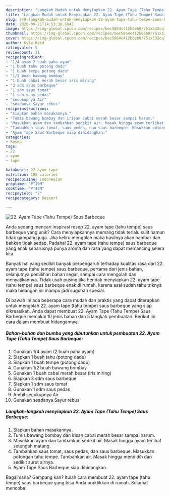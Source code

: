 ```yaml
---
description: "Langkah Mudah untuk Menyiapkan 22. Ayam Tape (Tahu Tempe) Saus Barbeque yang Lezat Sekali"
title: "Langkah Mudah untuk Menyiapkan 22. Ayam Tape (Tahu Tempe) Saus Barbeque yang Lezat Sekali"
slug: 749-langkah-mudah-untuk-menyiapkan-22-ayam-tape-tahu-tempe-saus-barbeque-yang-lezat-sekali
date: 2020-09-21T14:53:38.684Z
image: https://img-global.cpcdn.com/recipes/bec5864c412b6eb0/751x532cq70/22-ayam-tape-tahu-tempe-saus-barbeque-foto-resep-utama.jpg
thumbnail: https://img-global.cpcdn.com/recipes/bec5864c412b6eb0/751x532cq70/22-ayam-tape-tahu-tempe-saus-barbeque-foto-resep-utama.jpg
cover: https://img-global.cpcdn.com/recipes/bec5864c412b6eb0/751x532cq70/22-ayam-tape-tahu-tempe-saus-barbeque-foto-resep-utama.jpg
author: Kyle Reid
ratingvalue: 5
reviewcount: 11
recipeingredient:
- "1/4 ayam 2 buah paha ayam"
- "1 buah tahu potong dadu"
- "1 buah tempe potong dadu"
- "1/2 buah bawang bombay"
- "1 buah cabai merah besar iris miring"
- "3 sdm saus barbeque"
- "1 sdm saus tomat"
- "1 sdm saus pedas"
- "secukupnya Air"
- "seadanya Sayur rebus"
recipeinstructions:
- "Siapkan bahan masakannya."
- "Tumis bawang bombay dan irisan cabai merah besar sampai harum."
- "Masukkan ayam dan tambahkan sedikit air. Masak hingga ayam terlihat setengah matang."
- "Tambahkan saus tomat, saus pedas, dan saus barbeque. Masukkan potongan tahu tempe. Tambahkan air. Masak hingga mendidih dan sedikit surut airnya."
- "Ayam Tape Saus Barbeque siap dihidangkan."
categories:
- Resep
tags:
- 22
- ayam
- tape

katakunci: 22 ayam tape 
nutrition: 185 calories
recipecuisine: Indonesian
preptime: "PT19M"
cooktime: "PT48M"
recipeyield: "2"
recipecategory: Dessert

---
```



![22. Ayam Tape (Tahu Tempe) Saus Barbeque](https://img-global.cpcdn.com/recipes/bec5864c412b6eb0/751x532cq70/22-ayam-tape-tahu-tempe-saus-barbeque-foto-resep-utama.jpg)

Anda sedang mencari inspirasi resep 22. ayam tape (tahu tempe) saus barbeque yang unik? Cara menyiapkannya memang tidak terlalu sulit namun tidak gampang juga. Jika keliru mengolah maka hasilnya akan hambar dan bahkan tidak sedap. Padahal 22. ayam tape (tahu tempe) saus barbeque yang enak seharusnya punya aroma dan rasa yang dapat memancing selera kita.

Banyak hal yang sedikit banyak berpengaruh terhadap kualitas rasa dari 22. ayam tape (tahu tempe) saus barbeque, pertama dari jenis bahan, selanjutnya pemilihan bahan segar, sampai cara mengolah dan menyajikannya. Tidak usah pusing jika hendak menyiapkan 22. ayam tape (tahu tempe) saus barbeque enak di rumah, karena asal sudah tahu triknya maka hidangan ini mampu jadi suguhan spesial.




Di bawah ini ada beberapa cara mudah dan praktis yang dapat diterapkan untuk mengolah 22. ayam tape (tahu tempe) saus barbeque yang siap dikreasikan. Anda dapat membuat 22. Ayam Tape (Tahu Tempe) Saus Barbeque memakai 10 jenis bahan dan 5 langkah pembuatan. Berikut ini cara dalam membuat hidangannya.

<!--inarticleads1-->

##### Bahan-bahan dan bumbu yang dibutuhkan untuk pembuatan 22. Ayam Tape (Tahu Tempe) Saus Barbeque:

1. Gunakan 1/4 ayam (2 buah paha ayam)
1. Siapkan 1 buah tahu (potong dadu)
1. Siapkan 1 buah tempe (potong dadu)
1. Gunakan 1/2 buah bawang bombay
1. Gunakan 1 buah cabai merah besar (iris miring)
1. Siapkan 3 sdm saus barbeque
1. Siapkan 1 sdm saus tomat
1. Gunakan 1 sdm saus pedas
1. Ambil secukupnya Air
1. Gunakan seadanya Sayur rebus




<!--inarticleads2-->

##### Langkah-langkah menyiapkan 22. Ayam Tape (Tahu Tempe) Saus Barbeque:

1. Siapkan bahan masakannya.
1. Tumis bawang bombay dan irisan cabai merah besar sampai harum.
1. Masukkan ayam dan tambahkan sedikit air. Masak hingga ayam terlihat setengah matang.
1. Tambahkan saus tomat, saus pedas, dan saus barbeque. Masukkan potongan tahu tempe. Tambahkan air. Masak hingga mendidih dan sedikit surut airnya.
1. Ayam Tape Saus Barbeque siap dihidangkan.




Bagaimana? Gampang kan? Itulah cara membuat 22. ayam tape (tahu tempe) saus barbeque yang bisa Anda praktikkan di rumah. Selamat mencoba!
